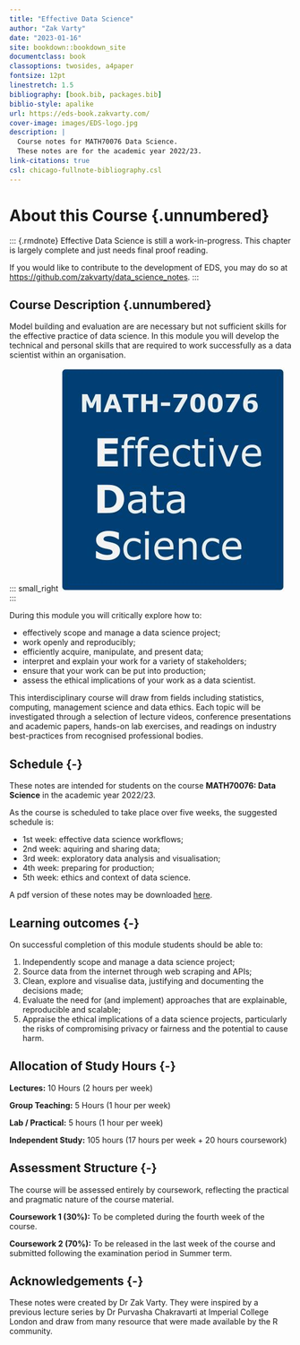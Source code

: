 ```yaml
---
title: "Effective Data Science"
author: "Zak Varty"
date: "2023-01-16"
site: bookdown::bookdown_site
documentclass: book
classoptions: twosides, a4paper
fontsize: 12pt
linestretch: 1.5
bibliography: [book.bib, packages.bib]
biblio-style: apalike
url: https://eds-book.zakvarty.com/
cover-image: images/EDS-logo.jpg
description: |
  Course notes for MATH70076 Data Science.
  These notes are for the academic year 2022/23.
link-citations: true
csl: chicago-fullnote-bibliography.csl
---
```


# About this Course {.unnumbered}


::: {.rmdnote} 
Effective Data Science is still a work-in-progress. This chapter is largely complete and just needs final proof reading. 

If you would like to contribute to the development of EDS, you may do so at <https://github.com/zakvarty/data_science_notes>.
:::

## Course Description {.unnumbered}

Model building and evaluation are are necessary but not sufficient skills for the effective practice of data science. In this module you will develop the technical and personal skills that are required to work successfully as a data scientist within an organisation. 

::: small_right
<img src="images/EDS-logo.jpg" alt="Logo"/>
:::

During this module you will critically explore how to:

- effectively scope and manage a data science project; 
- work openly and reproducibly;
- efficiently acquire, manipulate, and present data;
- interpret and explain your work for a variety of stakeholders;
- ensure that your work can be put into production; 
- assess the ethical implications of your work as a data scientist.


This interdisciplinary course will draw from fields including statistics, computing, management science and data ethics. Each topic will be investigated through a selection of lecture videos, conference presentations and academic papers, hands-on lab exercises, and readings on industry best-practices from recognised professional bodies. 


## Schedule {-}

These notes are intended for students on the course **MATH70076: Data Science** in the academic year 2022/23.

As the course is scheduled to take place over five weeks, the suggested schedule is:

-   1st week: effective data science workflows;
-   2nd week: aquiring and sharing data;
-   3rd week: exploratory data analysis and visualisation;
-   4th week: preparing for production;
-   5th week: ethics and context of data science.

A pdf version of these notes may be downloaded [here](./data_science_notes.pdf).


## Learning outcomes {-}

On successful completion of this module students should be able to:

1. Independently scope and manage a data science project; 
2. Source data from the internet through web scraping and APIs;
3. Clean, explore and visualise data, justifying and documenting the decisions made;
4. Evaluate the need for (and implement) approaches that are explainable, reproducible and scalable;
5. Appraise the ethical implications of a data science projects, particularly the risks of compromising privacy or fairness and the potential to cause harm.

## Allocation of Study Hours {-}

**Lectures:** 10 Hours (2 hours per week)

**Group Teaching:** 5 Hours  (1 hour per week)

**Lab / Practical:** 5 hours  (1 hour per week)

**Independent Study:** 105 hours (17 hours per week + 20 hours coursework)

## Assessment Structure {-}

The course will be assessed entirely by coursework, reflecting the practical and pragmatic nature of the course material.

**Coursework 1 (30%):** To be completed during the fourth week of the course.

**Coursework 2 (70%):** To be released in the last week of the course and submitted following the examination period in Summer term. 

## Acknowledgements {-}

These notes were created by Dr Zak Varty. They were inspired by a previous lecture series by Dr Purvasha Chakravarti at Imperial College London and draw from many resource that were made available by the R community.





